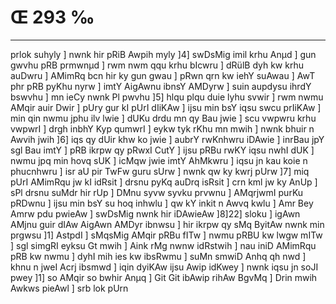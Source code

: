 # Œ 293 ‰
---
prlok suhyly ] nwnk hir pRiB Awpih myly ]4] swDsMig imil krhu Anµd
] gun gwvhu pRB prmwnµd ] rwm nwm qqu krhu bIcwru ] dRülB dyh kw krhu
auDwru ] AMimRq bcn hir ky gun gwau ] pRwn qrn kw iehY suAwau ] AwT
phr pRB pyKhu nyrw ] imtY AigAwnu ibnsY AMDyrw ] suin aupdysu ihrdY
bswvhu ] mn ieCy nwnk Pl pwvhu ]5] hlqu plqu duie lyhu svwir ] rwm
nwmu AMqir auir Dwir ] pUry gur kI pUrI dIiKAw ] ijsu min bsY iqsu swcu
prIiKAw ] min qin nwmu jphu ilv lwie ] dUKu drdu mn qy Bau jwie ]
scu vwpwru krhu vwpwrI ] drgh inbhY Kyp qumwrI ] eykw tyk rKhu mn
mwih ] nwnk bhuir n Awvih jwih ]6] iqs qy dUir khw ko jwie ] aubrY
rwKnhwru iDAwie ] inrBau jpY sgl Bau imtY ] pRB ikrpw qy pRwxI CutY ]
ijsu pRBu rwKY iqsu nwhI dUK ] nwmu jpq min hovq sUK ] icMqw jwie imtY
AhMkwru ] iqsu jn kau koie n phucnhwru ] isr aU pir TwFw guru sUrw ]
nwnk qw ky kwrj pUrw ]7] miq pUrI AMimRqu jw kI idRsit ] drsnu pyKq
auDrq isRsit ] crn kml jw ky AnUp ] sPl drsnu suMdr hir rUp ] DMnu
syvw syvku prvwnu ] AMqrjwmI purKu pRDwnu ] ijsu min bsY su hoq inhwlu ]
qw kY inkit n Awvq kwlu ] Amr Bey Amrw pdu pwieAw ] swDsMig nwnk
hir iDAwieAw ]8]22] sloku ] igAwn AMjnu guir dIAw AigAwn AMDyr
ibnwsu ] hir ikrpw qy sMq ByitAw nwnk min prgwsu ]1] AstpdI ]
sMqsMig AMqir pRBu fITw ] nwmu pRBU kw lwgw mITw ] sgl simgRI eyksu Gt
mwih ] Aink rMg nwnw idRstwih ] nau iniD AMimRqu pRB kw nwmu ] dyhI
mih ies kw ibsRwmu ] suMn smwiD Anhq qh nwd ] khnu n jweI Acrj
ibsmwd ] iqin dyiKAw ijsu Awip idKwey ] nwnk iqsu jn soJI pwey ]1]
so AMqir so bwhir Anµq ] Git Git ibAwip rihAw BgvMq ] Drin mwih
Awkws pieAwl ] srb lok pUrn
####
